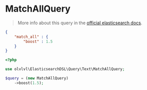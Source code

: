 # MatchAllQuery

> More info about this query in the [official elasticsearch docs][1].

```json
{
    "match_all" : {
        "boost" : 1.5
    }
}
```

```php
<?php

use olvlvl\ElasticsearchDSL\Query\Text\MatchAllQuery;

$query = (new MatchAllQuery)
    ->boost(1.5);
```

[1]: https://www.elastic.co/guide/en/elasticsearch/reference/5.6/query-dsl-match-all-query.html
